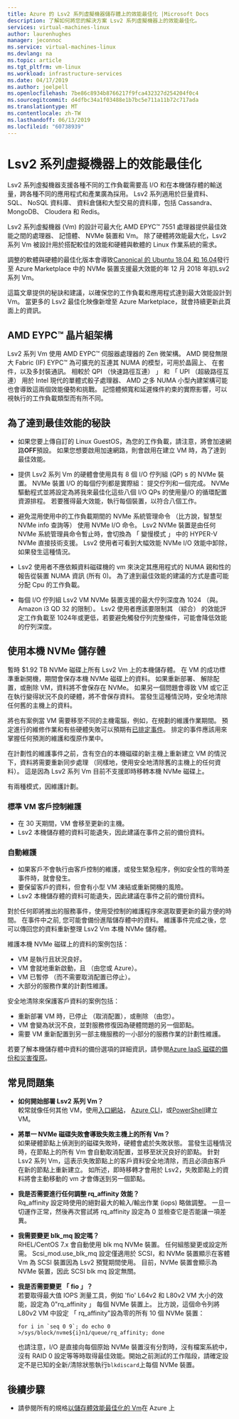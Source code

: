 ```yaml
---
title: Azure 的 Lsv2 系列虛擬機器儲存體上的效能最佳化 |Microsoft Docs
description: 了解如何將您的解決方案 Lsv2 系列虛擬機器上的效能最佳化。
services: virtual-machines-linux
author: laurenhughes
manager: jeconnoc
ms.service: virtual-machines-linux
ms.devlang: na
ms.topic: article
ms.tgt_pltfrm: vm-linux
ms.workload: infrastructure-services
ms.date: 04/17/2019
ms.author: joelpell
ms.openlocfilehash: 7be86c8934b8766217f9fca432327d254204f0c4
ms.sourcegitcommit: d4dfbc34a1f03488e1b7bc5e711a11b72c717ada
ms.translationtype: MT
ms.contentlocale: zh-TW
ms.lasthandoff: 06/13/2019
ms.locfileid: "60738939"
---
```

# <a name="optimize-performance-on-the-lsv2-series-virtual-machines"></a>Lsv2 系列虛擬機器上的效能最佳化

Lsv2 系列虛擬機器支援各種不同的工作負載需要高 I/O 和在本機儲存體的輸送量，跨各種不同的應用程式和產業廣為採用。  Lsv2 系列適用於巨量資料、 SQL、 NoSQL 資料庫、 資料倉儲和大型交易的資料庫，包括 Cassandra、 MongoDB、 Cloudera 和 Redis。

Lsv2 系列虛擬機器 (Vm) 的設計可最大化 AMD EPYC™ 7551 處理器提供最佳效能之間的處理器、 記憶體、 NVMe 裝置和 Vm。 除了硬體將效能最大化，Lsv2 系列 Vm 被設計用於搭配較佳的效能和硬體與軟體的 Linux 作業系統的需求。

調整的軟體與硬體的最佳化版本會導致[Canonical 的 Ubuntu 18.04 和 16.04](https://azuremarketplace.microsoft.com/marketplace/apps/Canonical.UbuntuServer?tab=Overview)發行至 Azure Marketplace 中的 NVMe 裝置支援最大效能的年 12 月 2018 年初Lsv2 系列 Vm。

這篇文章提供的秘訣和建議，以確保您的工作負載和應用程式達到最大效能設計到 Vm。 當更多的 Lsv2 最佳化映像新增至 Azure Marketplace，就會持續更新此頁面上的資訊。

## <a name="amd-eypc-chipset-architecture"></a>AMD EYPC™ 晶片組架構

Lsv2 系列 Vm 使用 AMD EYPC™ 伺服器處理器的 Zen 微架構。 AMD 開發無限大 Fabric (IF) EYPC™ 為可擴充的互連其 NUMA 的模型，可用於晶圓上、 在套件，以及多封裝通訊。 相較於 QPI （快速路徑互連） 」 和 「 UPI （超級路徑互連） 用於 Intel 現代的單體式骰子處理器、 AMD 之多 NUMA 小型內建架構可能也會導致這兩個效能優勢和挑戰。 記憶體頻寬和延遲條件約束的實際影響，可以視執行的工作負載類型而有所不同。

## <a name="tips-to-maximize-performance"></a>為了達到最佳效能的秘訣

* 如果您要上傳自訂的 Linux GuestOS，為您的工作負載，請注意，將會加速網路**OFF**預設。 如果您想要啟用加速網路，則會啟用在建立 VM 時，為了達到最佳效能。

* 提供 Lsv2 系列 Vm 的硬體會使用具有 8 個 I/O 佇列組 (QP) s 的 NVMe 裝置。 NVMe 裝置 I/O 的每個佇列都是實際組： 提交佇列和一個完成。 NVMe 驅動程式並將設定為將我來最佳化這些八個 I/O QPs 的使用量/O 的循環配置資源排程。 若要獲得最大效能，執行每個裝置，以符合八個工作。

* 避免混用使用中的工作負載期間的 NVMe 系統管理命令 （比方說，智慧型 NVMe info 查詢等） 使用 NVMe I/O 命令。 Lsv2 NVMe 裝置是由任何 NVMe 系統管理員命令暫止時，會切換為 「 變慢模式 」 中的 HYPER-V NVMe 直接技術支援。 Lsv2 使用者可看到大幅效能 NVMe I/O 效能中卸除，如果發生這種情況。

* Lsv2 使用者不應依賴資料磁碟機的 vm 來決定其應用程式的 NUMA 親和性的報告從裝置 NUMA 資訊 (所有 0)。 為了達到最佳效能的建議的方式是盡可能分配 Cpu 的工作負載。

* 每個 I/O 佇列組 Lsv2 VM NVMe 裝置支援的最大佇列深度為 1024 （與。Amazon i3 QD 32 的限制）。 Lsv2 使用者應該要限制其 （綜合） 的效能評定工作負載至 1024年或更低，若要避免觸發佇列完整條件，可能會降低效能的佇列深度。

## <a name="utilizing-local-nvme-storage"></a>使用本機 NVMe 儲存體

暫時 $1.92 TB NVMe 磁碟上所有 Lsv2 Vm 上的本機儲存體。 在 VM 的成功標準重新開機，期間會保存本機 NVMe 磁碟上的資料。 如果重新部署、 解除配置，或刪除 VM，資料將不會保存在 NVMe。 如果另一個問題會導致 VM 或它正在執行變得狀況不良的硬體，將不會保存資料。 當發生這種情況時，安全地清除任何舊的主機上的資料。

將也有案例當 VM 需要移至不同的主機電腦，例如，在規劃的維護作業期間。 預定進行的維修作業和有些硬體失敗可以預期有[已排定事件](scheduled-events.md)。 排定的事件應該用來掌握任何預測的維護和復原作業中。

在計劃性的維護事件之前，含有空白的本機磁碟的新主機上重新建立 VM 的情況下，資料將需要重新同步處理 （同樣地，使用安全地清除舊的主機上的任何資料）。 這是因為 Lsv2 系列 Vm 目前不支援即時移轉本機 NVMe 磁碟上。

有兩種模式，因維護計劃。

### <a name="standard-vm-customer-controlled-maintenance"></a>標準 VM 客戶控制維護

- 在 30 天期間，VM 會移至更新的主機。
- Lsv2 本機儲存體的資料可能遺失，因此建議在事件之前的備份資料。

### <a name="automatic-maintenance"></a>自動維護

- 如果客戶不會執行由客戶控制的維護，或發生緊急程序，例如安全性的零時差事件時，就會發生。
- 要保留客戶的資料，但會有小型 VM 凍結或重新開機的風險。
- Lsv2 本機儲存體的資料可能遺失，因此建議在事件之前的備份資料。

對於任何即將推出的服務事件，使用受控制的維護程序來選取要更新的最方便的時間。 在事件中之前, 您可能會備份進階儲存體中的資料。 維護事件完成之後，您可以傳回您的資料重新整理 Lsv2 Vm 本機 NVMe 儲存體。

維護本機 NVMe 磁碟上的資料的案例包括：

- VM 是執行且狀況良好。
- VM 會就地重新啟動，且 （由您或 Azure）。
- VM 已暫停 （而不需要取消配置已停止）。
- 大部分的服務作業的計劃性維護。

安全地清除來保護客戶資料的案例包括：

- 重新部署 VM 時，已停止 （取消配置），或刪除 （由您）。
- VM 會變為狀況不良，並對服務修復因為硬體問題的另一個節點。
- 需要 VM 重新配置到另一部主機服務的一小部分的服務作業的計劃性維護。

若要了解本機儲存體中資料的備份選項的詳細資訊，請參閱[Azure IaaS 磁碟的備份和災害復原](backup-and-disaster-recovery-for-azure-iaas-disks.md)。

## <a name="frequently-asked-questions"></a>常見問題集

* **如何開始部署 Lsv2 系列 Vm？**  
   較常就像任何其他 VM，使用[入口網站](quick-create-portal.md)， [Azure CLI](quick-create-cli.md)，或[PowerShell](quick-create-powershell.md)建立 VM。

* **將單一 NVMe 磁碟失敗會導致失敗主機上的所有 Vm？**  
   如果硬體節點上偵測到的磁碟失敗時，硬體會處於失敗狀態。 當發生這種情況時，在節點上的所有 Vm 會自動取消配置，並移至狀況良好的節點。 針對 Lsv2 系列 Vm，這表示失敗節點上的客戶資料安全地清除，而且必須由客戶在新的節點上重新建立。 如所述，即時移轉才會用於 Lsv2，失敗節點上的資料將會主動移動的 vm 才會傳送到另一個節點。

* **我是否需要進行任何調整 rq_affinity 效能？**  
   Rq_affinity 設定時使用的絕對最大的輸入/輸出作業 (iops) 略做調整。 一旦一切運作正常，然後再次嘗試將 rq_affinity 設定為 0 並檢查它是否能讓一項差異。

* **我需要變更 blk_mq 設定嗎？**  
   RHEL/CentOS 7.x 會自動使用 blk mq NVMe 裝置。 任何組態變更或設定所需。 Scsi_mod.use_blk_mq 設定僅適用於 SCSI，和 NVMe 裝置顯示在客體 Vm 為 SCSI 裝置因為 Lsv2 預覽期間使用。 目前，NVMe 裝置會顯示為 NVMe 裝置，因此 SCSI blk mq 設定無關。

* **我是否需要變更 「 fio 」？**  
   若要取得最大值 IOPS 測量工具，例如 'fio' L64v2 和 L80v2 VM 大小的效能，設定為 0"rq_affinity 」 每個 NVMe 裝置上。  比方說，這個命令列將 L80v2 VM 中設定 「 rq_affinity"設為零的所有 10 個 NVMe 裝置：

   ```console
   for i in `seq 0 9`; do echo 0 >/sys/block/nvme${i}n1/queue/rq_affinity; done
   ```

   也請注意，I/O 是直接向每個原始 NVMe 裝置沒有分割時，沒有檔案系統中，沒有 RAID 0 設定等等時取得最佳效能。開始之前測試的工作階段，請確定設定不是已知的全新/清除狀態執行`blkdiscard`上每個 NVMe 裝置。
   
## <a name="next-steps"></a>後續步驟

* 請參閱所有的規格[以儲存體效能最佳化的 Vm](sizes-storage.md)在 Azure 上

